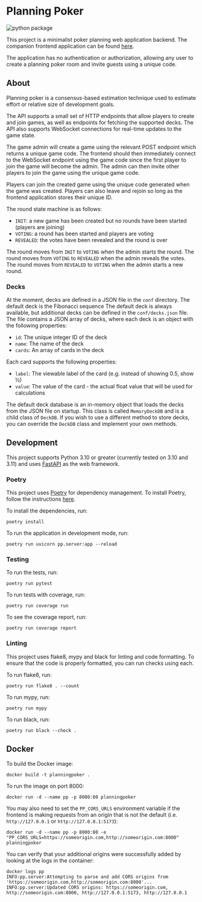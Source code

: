 # Planning Poker
![python package](https://github.com/tristeng/planning-poker/actions/workflows/python-package.yml/badge.svg)

This project is a minimalist poker planning web application backend. The companion frontend application can be found
[here](https://github.com/tristeng/planning-poker-ui).

The application has no authentication or authorization, allowing any user to create a planning poker room and invite
guests using a unique code.

## About
Planning poker is a consensus-based estimation technique used to estimate effort or relative size of development goals.

The API supports a small set of HTTP endpoints that allow players to create and join games, as well as endpoints for
fetching the supported decks. The API also supports WebSocket connections for real-time updates to the game state.

The game admin will create a game using the relevant POST endpoint which returns a unique game code. The frontend should
then immediately connect to the WebSocket endpoint using the game code since the first player to join the game will 
become the admin. The admin can then invite other players to join the game using the unique game code.

Players can join the created game using the unique code generated when the game was created. Players can also leave and
rejoin so long as the frontend application stores their unique ID.

The round state machine is as follows:
- `INIT`: a new game has been created but no rounds have been started (players are joining)
- `VOTING`: a round has been started and players are voting
- `REVEALED`: the votes have been revealed and the round is over

The round moves from `INIT` to `VOTING` when the admin starts the round. The round moves from `VOTING` to `REVEALED`
when the admin reveals the votes. The round moves from `REVEALED` to `VOTING` when the admin starts a new round.

### Decks
At the moment, decks are defined in a JSON file in the `conf` directory. The default deck is the Fibonacci sequence
The default deck is always available, but additional decks can be defined in the `conf/decks.json` file. The file 
contains a JSON array of decks, where each deck is an object with the following properties:
- `id`: The unique integer ID of the deck
- `name`: The name of the deck
- `cards`: An array of cards in the deck

Each card supports the following properties:
- `label`: The viewable label of the card (e.g. instead of showing 0.5, show ½)
- `value`: The value of the card - the actual float value that will be used for calculations

The default deck database is an in-memory object that loads the decks from the JSON file on startup. This class is 
called `MemoryDeckDB` and is a child class of `DeckDB`. If you wish to use a different method to store decks, you can
override the `DeckDB` class and implement your own methods.

## Development
This project supports Python 3.10 or greater (currently tested on 3.10 and 3.11) and uses 
[FastAPI](https://fastapi.tiangolo.com/) as the web framework.

### Poetry
This project uses [Poetry](https://python-poetry.org/) for dependency management. To install Poetry, follow the 
instructions [here](https://python-poetry.org/docs/#installation).

To install the dependencies, run:
```shell
poetry install
```

To run the application in development mode, run:
```shell
poetry run uvicorn pp.server:app --reload
```

### Testing
To run the tests, run:
```shell
poetry run pytest
```

To run tests with coverage, run:
```shell
poetry run coverage run
```

To see the coverage report, run:
```shell
poetry run coverage report
```

### Linting
This project uses flake8, mypy and black for linting and code formatting. To ensure that the code is properly formatted,
you can run checks using each.

To run flake8, run:
```shell
poetry run flake8 . --count
```

To run mypy, run:
```shell
poetry run mypy
```

To run black, run:
```shell
poetry run black --check .
```

## Docker
To build the Docker image:
```shell
docker build -t planningpoker .
```

To run the image on port 8000:
```shell
docker run -d --name pp -p 8000:80 planningpoker
```

You may also need to set the `PP_CORS_URLS` environment variable if the frontend is making requests from an origin that 
is not the default (i.e. `http://127.0.0.1` or `http://127.0.0.1:5173`):
```shell
docker run -d --name pp -p 8000:80 -e "PP_CORS_URLS=https://someorigin.com,http://someorigin.com:8000" planningpoker
```

You can verify that your additional origins were successfully added by looking at the logs in the container:
```shell
docker logs pp
INFO:pp.server:Attempting to parse and add CORS origins from 'https://someorigin.com,http://someorigin.com:8000'...
INFO:pp.server:Updated CORS origins: https://someorigin.com, http://someorigin.com:8000, http://127.0.0.1:5173, http://127.0.0.1
```
